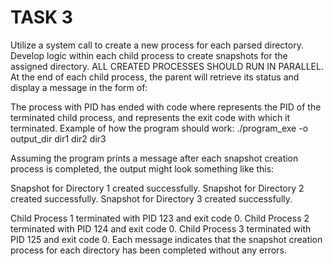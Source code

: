 # TASK 3

Utilize a system call to create a new process for each parsed directory. Develop logic within each child process to create snapshots for the assigned directory. ALL CREATED PROCESSES SHOULD RUN IN PARALLEL. At the end of each child process, the parent will retrieve its status and display a message in the form of:

The process with PID has ended with code where represents the PID of the terminated child process, and represents the exit code with which it terminated. Example of how the program should work: ./program_exe -o output_dir dir1 dir2 dir3

Assuming the program prints a message after each snapshot creation process is completed, the output might look something like this:

Snapshot for Directory 1 created successfully. Snapshot for Directory 2 created successfully. Snapshot for Directory 3 created successfully.

Child Process 1 terminated with PID 123 and exit code 0. Child Process 2 terminated with PID 124 and exit code 0. Child Process 3 terminated with PID 125 and exit code 0.
Each message indicates that the snapshot creation process for each directory has been completed without any errors.
